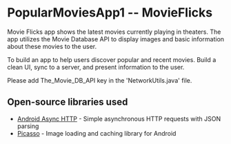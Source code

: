 # PopularMoviesApp1 -- MovieFlicks
Movie Flicks app shows the latest movies currently playing in theaters. The app utilizes the Movie Database API to display images and basic information about these movies to the user.

To build an app to help users discover popular and recent movies. 
Build a clean UI, sync to a server, and present information to the user.

Please add The_Movie_DB_API key in the 'NetworkUtils.java' file.

## Open-source libraries used

- [Android Async HTTP](https://github.com/loopj/android-async-http) - Simple asynchronous HTTP requests with JSON parsing
- [Picasso](http://square.github.io/picasso/) - Image loading and caching library for Android
